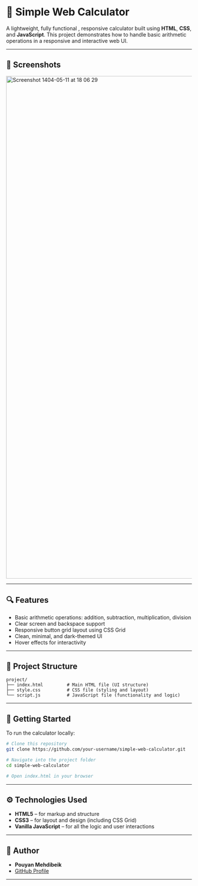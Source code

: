# 🧮 Simple Web Calculator

A lightweight, fully functional , responsive calculator built using **HTML**, **CSS**, and **JavaScript**. This project demonstrates how to handle basic arithmetic operations in a responsive and interactive web UI.

---
## 📸 Screenshots

<img width="2079" height="1366" alt="Screenshot 1404-05-11 at 18 06 29" src="https://github.com/user-attachments/assets/8d49d7fa-cf39-4695-b7c9-74d330cd1c92" />

---

## 🔍 Features

- Basic arithmetic operations: addition, subtraction, multiplication, division  
- Clear screen and backspace support  
- Responsive button grid layout using CSS Grid  
- Clean, minimal, and dark-themed UI  
- Hover effects for interactivity

---

## 📁 Project Structure

```
project/
├── index.html         # Main HTML file (UI structure)
├── style.css          # CSS file (styling and layout)
└── script.js          # JavaScript file (functionality and logic)
```

---

## 🚀 Getting Started

To run the calculator locally:

```bash
# Clone this repository
git clone https://github.com/your-username/simple-web-calculator.git

# Navigate into the project folder
cd simple-web-calculator

# Open index.html in your browser
```

---

## ⚙️ Technologies Used

- **HTML5** – for markup and structure  
- **CSS3** – for layout and design (including CSS Grid)  
- **Vanilla JavaScript** – for all the logic and user interactions  

---

## 🙌 Author

- **Pouyan Mehdibeik**  
- [GitHub Profile](https://github.com/yan-jordan)

---

